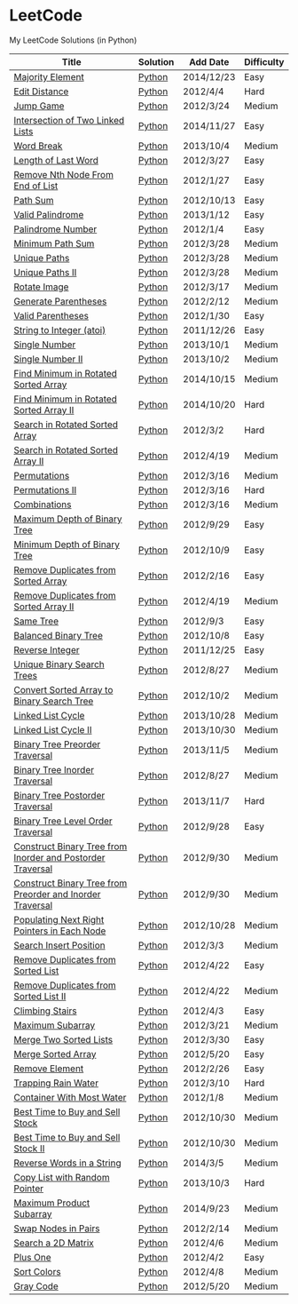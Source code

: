 LeetCode
========

My LeetCode Solutions (in Python)

| Title | Solution | Add Date | Difficulty |
| ----- | -------- | -------- | ---------- |
|[Majority Element](https://oj.leetcode.com/problems/majority-element/)| [Python](./src/majority-element.py)|2014/12/23|Easy|
|[Edit Distance](https://oj.leetcode.com/problems/edit-distance/)| [Python](./src/edit-distance.py)|2012/4/4|Hard|
|[Jump Game](https://oj.leetcode.com/problems/jump-game/)| [Python](./src/jump-game.py)|2012/3/24|Medium|
|[Intersection of Two Linked Lists ](https://oj.leetcode.com/problems/intersection-of-two-linked-lists/)| [Python](./src/intersection-of-two-linked-lists.py)|2014/11/27|Easy|
|[Word Break](https://oj.leetcode.com/problems/word-break/)| [Python](./src/word-break.py)|2013/10/4|Medium|
|[Length of Last Word ](https://oj.leetcode.com/problems/length-of-last-word/)| [Python](./src/length-of-last-word.py)|2012/3/27|Easy|
|[Remove Nth Node From End of List ](https://oj.leetcode.com/problems/remove-nth-node-from-end-of-list/)| [Python](./src/remove-nth-node-from-end-of-list.py)|2012/1/27|Easy|
|[Path Sum](https://oj.leetcode.com/problems/path-sum/)| [Python](./src/path-sum.py)|2012/10/13|Easy|
|[Valid Palindrome](https://oj.leetcode.com/problems/valid-palindrome/)| [Python](./src/valid-palindrome.py)|2013/1/12|Easy|
|[Palindrome Number](https://oj.leetcode.com/problems/palindrome-number/)| [Python](./src/palindrome-number.py)|2012/1/4|Easy|
|[Minimum Path Sum](https://oj.leetcode.com/problems/minimum-path-sum/)| [Python](./src/minimum-path-sum.py)|2012/3/28|Medium|
|[Unique Paths](https://oj.leetcode.com/problems/unique-paths/)| [Python](./src/unique-paths.py)|2012/3/28|Medium|
|[Unique Paths II](https://oj.leetcode.com/problems/unique-paths-ii/)| [Python](./src/unique-paths-ii.py)|2012/3/28|Medium|
|[Rotate Image](https://oj.leetcode.com/problems/rotate-image/)| [Python](./src/rotate-image.py)|2012/3/17|Medium|
|[Generate Parentheses](https://oj.leetcode.com/problems/generate-parentheses/)| [Python](./src/generate-parentheses.py)|2012/2/12|Medium|
|[Valid Parentheses ](https://oj.leetcode.com/problems/valid-parentheses/)| [Python](./src/valid-parentheses.py)|2012/1/30|Easy|
|[String to Integer (atoi)](https://oj.leetcode.com/problems/string-to-integer-atoi/)| [Python](./src/string-to-integer-atoi.py)|2011/12/26|Easy|
|[Single Number](https://oj.leetcode.com/problems/single-number/)| [Python](./src/single-number.py)|2013/10/1|Medium|
|[Single Number II](https://oj.leetcode.com/problems/single-number-ii/)| [Python](./src/single-number-ii.py)|2013/10/2|Medium|
|[Find Minimum in Rotated Sorted Array](https://oj.leetcode.com/problems/find-minimum-in-rotated-sorted-array/)| [Python](./src/find-minimum-in-rotated-sorted-array.py)|2014/10/15|Medium|
|[Find Minimum in Rotated Sorted Array II](https://oj.leetcode.com/problems/find-minimum-in-rotated-sorted-array-ii/)| [Python](./src/find-minimum-in-rotated-sorted-array-ii.py)|2014/10/20|Hard|
|[Search in Rotated Sorted Array](https://oj.leetcode.com/problems/search-in-rotated-sorted-array/)| [Python](./src/search-in-rotated-sorted-array.py)|2012/3/2|Hard|
|[Search in Rotated Sorted Array II](https://oj.leetcode.com/problems/search-in-rotated-sorted-array-ii/)| [Python](./src/search-in-rotated-sorted-array-ii.py)|2012/4/19|Medium|
|[Permutations](https://oj.leetcode.com/problems/permutations/)| [Python](./src/permutations.py)|2012/3/16|Medium|
|[Permutations II](https://oj.leetcode.com/problems/permutations-ii/)| [Python](./src/permutations-ii.py)|2012/3/16|Hard|
|[Combinations](https://oj.leetcode.com/problems/combinations/)| [Python](./src/combinations.py)|2012/3/16|Medium|
|[Maximum Depth of Binary Tree](https://oj.leetcode.com/problems/maximum-depth-of-binary-tree/)| [Python](./src/maximum-depth-of-binary-tree.py)|2012/9/29|Easy|
|[Minimum Depth of Binary Tree](https://oj.leetcode.com/problems/minimum-depth-of-binary-tree/)| [Python](./src/minimum-depth-of-binary-tree.py)|2012/10/9|Easy|
|[Remove Duplicates from Sorted Array](https://oj.leetcode.com/problems/remove-duplicates-from-sorted-array/)| [Python](./src/remove-duplicates-from-sorted-array.py)|2012/2/16|Easy|
|[Remove Duplicates from Sorted Array II](https://oj.leetcode.com/problems/remove-duplicates-from-sorted-array-ii/)| [Python](./src/remove-duplicates-from-sorted-array-ii.py)|2012/4/19|Medium|
|[Same Tree](https://oj.leetcode.com/problems/same-tree/)| [Python](./src/same-tree.py)|2012/9/3|Easy|
|[Balanced Binary Tree](https://oj.leetcode.com/problems/balanced-binary-tree/)| [Python](./src/balanced-binary-tree.py)|2012/10/8|Easy|
|[Reverse Integer](https://oj.leetcode.com/problems/reverse-integer/)| [Python](./src/reverse-integer.py)|2011/12/25|Easy|
|[Unique Binary Search Trees](https://oj.leetcode.com/problems/unique-binary-search-trees/)| [Python](./src/unique-binary-search-trees.py)|2012/8/27|Medium|
|[Convert Sorted Array to Binary Search Tree](https://oj.leetcode.com/problems/convert-sorted-array-to-binary-search-tree/)| [Python](./src/convert-sorted-array-to-binary-search-tree.py)|2012/10/2|Medium|
|[Linked List Cycle](https://oj.leetcode.com/problems/linked-list-cycle/)| [Python](./src/linked-list-cycle.py)|2013/10/28|Medium|
|[Linked List Cycle II](https://oj.leetcode.com/problems/linked-list-cycle-ii/)| [Python](./src/linked-list-cycle-ii.py)|2013/10/30|Medium|
|[Binary Tree Preorder Traversal](https://oj.leetcode.com/problems/binary-tree-preorder-traversal/)| [Python](./src/binary-tree-preorder-traversal.py)|2013/11/5|Medium|
|[Binary Tree Inorder Traversal](https://oj.leetcode.com/problems/binary-tree-inorder-traversal/)| [Python](./src/binary-tree-inorder-traversal.py)|2012/8/27|Medium|
|[Binary Tree Postorder Traversal](https://oj.leetcode.com/problems/binary-tree-postorder-traversal/)| [Python](./src/binary-tree-postorder-traversal.py)|2013/11/7|Hard|
|[Binary Tree Level Order Traversal](https://oj.leetcode.com/problems/binary-tree-level-order-traversal/)| [Python](./src/binary-tree-level-order-traversal.py)|2012/9/28|Easy|
|[Construct Binary Tree from Inorder and Postorder Traversal](https://oj.leetcode.com/problems/construct-binary-tree-from-inorder-and-postorder-traversal/)| [Python](./src/construct-binary-tree-from-inorder-and-postorder-traversal.py)|2012/9/30|Medium|
|[Construct Binary Tree from Preorder and Inorder Traversal](https://oj.leetcode.com/problems/construct-binary-tree-from-preorder-and-inorder-traversal/)| [Python](./src/construct-binary-tree-from-preorder-and-inorder-traversal.py)|2012/9/30|Medium|
|[Populating Next Right Pointers in Each Node](https://oj.leetcode.com/problems/populating-next-right-pointers-in-each-node/)| [Python](./src/populating-next-right-pointers-in-each-node.py)|2012/10/28|Medium|
|[Search Insert Position](https://oj.leetcode.com/problems/search-insert-position/)| [Python](./src/search-insert-position.py)|2012/3/3|Medium|
|[Remove Duplicates from Sorted List](https://oj.leetcode.com/problems/remove-duplicates-from-sorted-list/)| [Python](./src/remove-duplicates-from-sorted-list.py)|2012/4/22|Easy|
|[Remove Duplicates from Sorted List II](https://oj.leetcode.com/problems/remove-duplicates-from-sorted-list-ii/)| [Python](./src/remove-duplicates-from-sorted-list-ii.py)|2012/4/22|Medium|
|[Climbing Stairs](https://oj.leetcode.com/problems/climbing-stairs/)| [Python](./src/climbing-stairs.py)|2012/4/3|Easy|
|[Maximum Subarray](https://oj.leetcode.com/problems/maximum-subarray/)| [Python](./src/maximum-subarray.py)|2012/3/21|Medium|
|[Merge Two Sorted Lists](https://oj.leetcode.com/problems/merge-two-sorted-lists/)| [Python](./src/merge-two-sorted-lists.py)|2012/3/30|Easy|
|[Merge Sorted Array](https://oj.leetcode.com/problems/merge-sorted-array/)| [Python](./src/merge-sorted-array.py)|2012/5/20|Easy|
|[Remove Element](https://oj.leetcode.com/problems/remove-element/)| [Python](./src/remove-element.py)|2012/2/26|Easy|
|[Trapping Rain Water](https://oj.leetcode.com/problems/trapping-rain-water/)| [Python](./src/trapping-rain-water.py)|2012/3/10|Hard|
|[Container With Most Water](https://oj.leetcode.com/problems/container-with-most-water/)| [Python](./src/container-with-most-water.py)|2012/1/8|Medium|
|[Best Time to Buy and Sell Stock](https://oj.leetcode.com/problems/best-time-to-buy-and-sell-stock/)| [Python](./src/best-time-to-buy-and-sell-stock.py)|2012/10/30|Medium|
|[Best Time to Buy and Sell Stock II](https://oj.leetcode.com/problems/best-time-to-buy-and-sell-stock-ii/)| [Python](./src/best-time-to-buy-and-sell-stock-ii.py)|2012/10/30|Medium|
|[Reverse Words in a String](https://oj.leetcode.com/problems/reverse-words-in-a-string/)| [Python](./src/reverse-words-in-a-string.py)|2014/3/5|Medium|
|[Copy List with Random Pointer ](https://oj.leetcode.com/problems/copy-list-with-random-pointer/)| [Python](./src/copy-list-with-random-pointer.py)|2013/10/3|Hard|
|[Maximum Product Subarray ](https://oj.leetcode.com/problems/maximum-product-subarray/)| [Python](./src/maximum-product-subarray.py)|2014/9/23|Medium|
|[Swap Nodes in Pairs ](https://oj.leetcode.com/problems/swap-nodes-in-pairs/)| [Python](./src/swap-nodes-in-pairs.py)|2012/2/14|Medium|
|[Search a 2D Matrix ](https://oj.leetcode.com/problems/search-a-2d-matrix/)| [Python](./src/search-a-2d-matrix.py)|2012/4/6|Medium|
|[Plus One](https://oj.leetcode.com/problems/plus-one/)| [Python](./src/plus-one.py)|2012/4/2|Easy|
|[Sort Colors](https://oj.leetcode.com/problems/sort-colors/)| [Python](./src/sort-colors.py)|2012/4/8|Medium|
|[Gray Code](https://oj.leetcode.com/problems/gray-code/)| [Python](./src/gray-code.py)|2012/5/20|Medium|